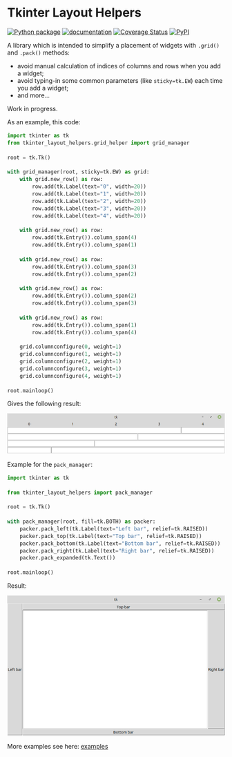 # Tkinter Layout Helpers

[![Python package](https://github.com/insolor/tkinter-layout-helpers/actions/workflows/python-tests.yml/badge.svg)](https://github.com/insolor/tkinter-layout-helpers/actions/workflows/python-tests.yml)
[![documentation](https://img.shields.io/badge/docs-mkdocs-708FCC.svg?style=flat)](https://insolor.github.io/tkinter-layout-helpers/)
[![Coverage Status](https://coveralls.io/repos/github/insolor/tkinter-layout-helpers/badge.svg?branch=master)](https://coveralls.io/github/insolor/tkinter-layout-helpers?branch=master)
[![PyPI](https://img.shields.io/pypi/v/tkinter-layout-helpers)](https://pypi.org/project/tkinter-layout-helpers/)

A library which is intended to simplify a placement of widgets with `.grid()` and `.pack()` methods:

- avoid manual calculation of indices of columns and rows when you add a widget;
- avoid typing-in some common parameters (like `sticky=tk.EW`) each time you add a widget;
- and more...

Work in progress.

As an example, this code:

```python
import tkinter as tk
from tkinter_layout_helpers.grid_helper import grid_manager

root = tk.Tk()

with grid_manager(root, sticky=tk.EW) as grid:
    with grid.new_row() as row:
        row.add(tk.Label(text="0", width=20))
        row.add(tk.Label(text="1", width=20))
        row.add(tk.Label(text="2", width=20))
        row.add(tk.Label(text="3", width=20))
        row.add(tk.Label(text="4", width=20))

    with grid.new_row() as row:
        row.add(tk.Entry()).column_span(4)
        row.add(tk.Entry()).column_span(1)
    
    with grid.new_row() as row:
        row.add(tk.Entry()).column_span(3)
        row.add(tk.Entry()).column_span(2)
    
    with grid.new_row() as row:
        row.add(tk.Entry()).column_span(2)
        row.add(tk.Entry()).column_span(3)

    with grid.new_row() as row:
        row.add(tk.Entry()).column_span(1)
        row.add(tk.Entry()).column_span(4)

    grid.columnconfigure(0, weight=1)
    grid.columnconfigure(1, weight=1)
    grid.columnconfigure(2, weight=1)
    grid.columnconfigure(3, weight=1)
    grid.columnconfigure(4, weight=1)

root.mainloop()
```

Gives the following result:

![image](assets/staircase.png)

Example for the `pack_manager`:

```python
import tkinter as tk

from tkinter_layout_helpers import pack_manager

root = tk.Tk()

with pack_manager(root, fill=tk.BOTH) as packer:
    packer.pack_left(tk.Label(text="Left bar", relief=tk.RAISED))
    packer.pack_top(tk.Label(text="Top bar", relief=tk.RAISED))
    packer.pack_bottom(tk.Label(text="Bottom bar", relief=tk.RAISED))
    packer.pack_right(tk.Label(text="Right bar", relief=tk.RAISED))
    packer.pack_expanded(tk.Text())

root.mainloop()
```

Result:

![image](assets/pack_sidebars.png)

More examples see here: [examples](https://github.com/insolor/tkinter_layout_helpers/tree/master/examples)
